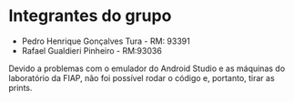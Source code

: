 # Integrantes do grupo
- Pedro Henrique Gonçalves Tura - RM: 93391
- Rafael Gualdieri Pinheiro - RM:93036

Devido a problemas com o emulador do Android Studio e as máquinas do laboratório da FIAP, não foi possível rodar o código e, portanto, tirar as prints.
